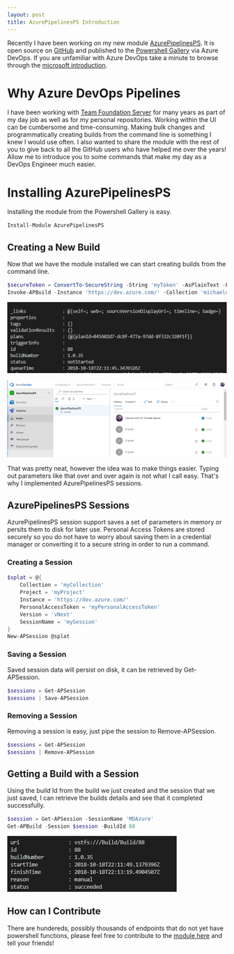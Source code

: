 ```yaml
---
layout: post
title: AzurePipelinesPS Introduction
---
```


Recently I have been working on my new module [AzurePipelinesPS](https://www.powershellgallery.com/packages/AzurePipelinesPS).
It is open source on [GitHub](https://github.com/Dejulia489/AzurePipelinesPS) and published to the [Powershell Gallery](https://www.powershellgallery.com/packages/AzurePipelinesPS) via Azure DevOps. If you are unfamiliar with Azure DevOps take a minute to browse through the [microsoft introduction](https://azure.microsoft.com/en-us/blog/introducing-azure-devops/).

# Why Azure DevOps Pipelines

I have been working with [Team Foundation Server](https://visualstudio.microsoft.com/team-services/) for many years as part of my day job as well as for my personal repositories. Working within the UI can be cumbersome and time-consuming. Making bulk changes and programmatically creating builds from the command line is something I knew I would use often. I also wanted to share the module with the rest of you to give back to all the GitHub users who have helped me over the years! Allow me to introduce you to some commands that make my day as a DevOps Engineer much easier.

# Installing AzurePipelinesPS

Installing the module from the Powershell Gallery is easy.

``` powershell
Install-Module AzurePipelinesPS
```

## Creating a New Build

Now that we have the module installed we can start creating builds from the command line.

```Powershell
$secureToken = ConvertTo-SecureString -String 'myToken' -AsPlainText -Force
Invoke-APBuild -Instance 'https://dev.azure.com/' -Collection 'michaeldejulia' -Project 'AzurePipelinesPS' -PersonalAccessToken $secureToken -ApiVersion '5.0-preview.4' -Name 'AzurePipelinesPS'
```

![alt text][Invoke-APBuildByPersonalAccessToken]

[Invoke-APBuildByPersonalAccessToken]: https://github.com/Dejulia489/Dejulia489.github.io/blob/master/img/Invoke-APBuildByPersonalAccessToken.png?raw=true "Invoke-APBuild By Personal Access Token"

![alt text][Invoke-APBuildByPersonalAccessTokenWebView]

[Invoke-APBuildByPersonalAccessTokenWebView]: https://github.com/Dejulia489/Dejulia489.github.io/blob/master/img/Invoke-APBuildByPersonalAccessTokenWebView.png?raw=true "Invoke-APBuild By Personal Access Token Web View"

That was pretty neat, however the idea was to make things easier. Typing out parameters like that over and over again is not what I call easy. That's why I implemented AzurePipelinesPS sessions.

## AzurePipelinesPS Sessions

AzurePipelinesPS session support saves a set of parameters in memory or persits them to disk for later use.
Personal Access Tokens are stored securely so you do not have to worry about saving them in a credential manager or converting it to a secure string in order to run a command.

### Creating a Session

```Powershell
$splat = @{
    Collection = 'myCollection'
    Project = 'myProject'
    Instance = 'https://dev.azure.com/'
    PersonalAccessToken = 'myPersonalAccessToken'
    Version = 'vNext'
    SessionName = 'mySession'
}
New-APSession @splat
```

### Saving a Session

Saved session data will persist on disk, it can be retrieved by Get-APSession.

```Powershell
$sessions = Get-APSession
$sessions | Save-APSession
```

### Removing a Session

Removing a session is easy, just pipe the session to Remove-APSession.

```Powershell
$sessions = Get-APSession
$sessions | Remove-APSession
```

## Getting a Build with a Session

Using the build Id from the build we just created and the session that we just saved, I can retrieve the builds details and see that it completed successfully.

```Powershell
$session = Get-APSession -SessionName 'MDAzure'
Get-APBuild -Session $session -BuildId 88
```

![alt text][Get-APBuildBySession]

[Get-APBuildBySession]: https://github.com/Dejulia489/Dejulia489.github.io/blob/master/img/Get-APBuildBySession.png?raw=true "Get-APBuild By Session"

## How can I Contribute

There are hundereds, possibly thousands of endpoints that do not yet have powershell functions, please feel free to contribute to the [module here](https://github.com/Dejulia489/AzurePipelinesPS) and tell your friends!